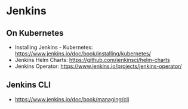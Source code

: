 # Jenkins

## On Kubernetes

- Installing Jenkins - Kubernetes: <https://www.jenkins.io/doc/book/installing/kubernetes/>
- Jenkins Helm Charts: <https://github.com/jenkinsci/helm-charts>
- Jenkins Operator: <https://www.jenkins.io/projects/jenkins-operator/>

## Jenkins CLI

- <https://www.jenkins.io/doc/book/managing/cli>
